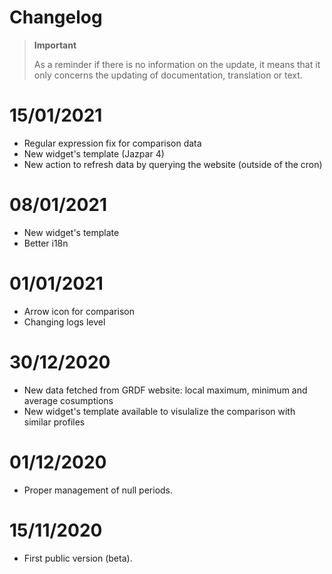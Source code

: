 # Changelog 

>**Important**
>
>As a reminder if there is no information on the update, it means that it only concerns the updating of documentation, translation or text.

# 15/01/2021
- Regular expression fix for comparison data
- New widget's template (Jazpar 4)
- New action to refresh data by querying the website (outside of the cron)

# 08/01/2021
- New widget's template
- Better i18n

# 01/01/2021
- Arrow icon for comparison
- Changing logs level

# 30/12/2020
- New data fetched from GRDF website: local maximum, minimum and average cosumptions
- New widget's template available to visulalize the comparison with similar profiles

# 01/12/2020
- Proper management of null periods.

# 15/11/2020
- First public version (beta).
